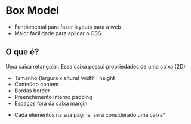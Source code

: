 # Box Model

- Fundamental para fazer layouts para a web
- Maior facilidade para aplicar o CSS

## O que é?

Uma caixa retangular.
Essa caixa possui propriedades de uma caixa (2D)

- Tamanho (largura x altura)        width | height
- Conteúdo      content
- Bordas        border
- Preenchimento interno     padding
- Espaços fora da caixa     margin

* Cada elementos na sua página, será considerado uma caixa*